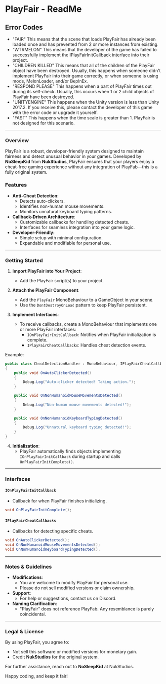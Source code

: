# PlayFair - ReadMe

## Error Codes
- "FAIR" This means that the scene that loads PlayFair has already been loaded once and has prevented from 2 or more instances from existing.
- "WTRMELON" This means that the developer of the game has failed to successfully implement the IPlayFairInitCallback interface into their project.
- "CHILDREN KILLED" This means that all of the children of the PlayFair object have been destroyed. Usually, this happens when someone didn't implement PlayFair into their game correctly, or when someone is using mods, MelonLoader, and/or BepInEx.
- "RESPOND PLEASE" This happens when a part of PlayFair times out during its self-check. Usually, this occurs when 1 or 2 child objects of PlayFair have been destroyed.
- "UNITYENGINE" This happens when the Unity version is less than Unity 2017.2. If you receive this, please contact the developer of this game with the error code or upgrade it yourself.
- "FAST" This happens when the time scale is greater than 1. PlayFair is not designed for this scenario.

---

### Overview
PlayFair is a robust, developer-friendly system designed to maintain fairness and detect unusual behavior in your games. Developed by **NoSleepKid** from **NukStudios**, PlayFair ensures that your players enjoy a cheat-free gaming experience without any integration of PlayFab—this is a fully original system.

### Features
- **Anti-Cheat Detection**:
  - Detects auto-clickers.
  - Identifies non-human mouse movements.
  - Monitors unnatural keyboard typing patterns.
- **Callback-Driven Architecture**:
  - Customizable callbacks for handling detected cheats.
  - Interfaces for seamless integration into your game logic.
- **Developer-Friendly**:
  - Simple setup with minimal configuration.
  - Expandable and modifiable for personal use.

---

### Getting Started
1. **Import PlayFair into Your Project**:
   - Add the PlayFair script(s) to your project.

2. **Attach the PlayFair Component**:
   - Add the `PlayFair` MonoBehaviour to a GameObject in your scene.
   - Use the `DontDestroyOnLoad` pattern to keep PlayFair persistent.

3. **Implement Interfaces**:
   - To receive callbacks, create a MonoBehaviour that implements one or more PlayFair interfaces:
     - `IOnPlayFairInitCallback`: Notifies when PlayFair initialization is complete.
     - `IPlayFairCheatCallbacks`: Handles cheat detection events.

Example:
```csharp
public class CheatDetectionHandler : MonoBehaviour, IPlayFairCheatCallbacks
{
    public void OnAutoClickerDetected()
    {
        Debug.Log("Auto-clicker detected! Taking action.");
    }

    public void OnNonHumanoidMouseMovementsDetected()
    {
        Debug.Log("Non-human mouse movements detected!");
    }

    public void OnNonHumanoidKeyboardTypingDetected()
    {
        Debug.Log("Unnatural keyboard typing detected!");
    }
}
```

4. **Initialization**:
   - PlayFair automatically finds objects implementing `IOnPlayFairInitCallback` during startup and calls `OnPlayFairInitComplete()`.

---

### Interfaces
#### `IOnPlayFairInitCallback`
- Callback for when PlayFair finishes initializing.
```csharp
void OnPlayFairInitComplete();
```

#### `IPlayFairCheatCallbacks`
- Callbacks for detecting specific cheats.
```csharp
void OnAutoClickerDetected();
void OnNonHumanoidMouseMovementsDetected();
void OnNonHumanoidKeyboardTypingDetected();
```

---

### Notes & Guidelines
- **Modifications**:
  - You are welcome to modify PlayFair for personal use.
  - Please do not sell modified versions or claim ownership.
- **Support**:
  - For help or suggestions, contact us on Discord.
- **Naming Clarification**:
  - "PlayFair" does not reference PlayFab. Any resemblance is purely coincidental.

---

### Legal & License
By using PlayFair, you agree to:
- Not sell this software or modified versions for monetary gain.
- Credit **NukStudios** for the original system.

For further assistance, reach out to **NoSleepKid** at NukStudios.

Happy coding, and keep it fair!

